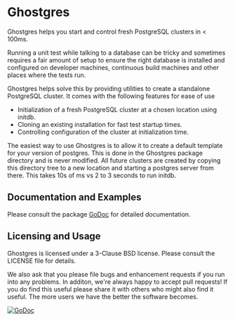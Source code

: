 Ghostgres
======

Ghostgres helps you start and control fresh PostgreSQL clusters in < 100ms.

Running a unit test while talking to a database can be tricky and
sometimes requires a fair amount of setup to ensure the right
database is installed and configured on developer machines,
continuous build machines and other places where the tests run.

Ghostgres helps solve this by providing utilities to create a
standalone PostgreSQL cluster. It comes with the following
features for ease of use

   * Initialization of a fresh PostgreSQL cluster at a chosen location using initdb.
   * Cloning an existing installation for fast test startup times.
   * Controlling configuration of the cluster at initialization time.

The easiest way to use Ghostgres is to allow it to create a default template
for your version of postgres. This is done in the Ghostgres package directory
and is never modified. All future clusters are created by copying this directory
tree to a new location and starting a postgres server from there. This takes 10s of
ms vs 2 to 3 seconds to run initdb.

## Documentation and Examples

Please consult the package [GoDoc](https://godoc.org/github.com/surullabs/ghostgres)
 for detailed documentation.

## Licensing and Usage

Ghostgres is licensed under a 3-Clause BSD license. Please consult the
LICENSE file for details.

We also ask that you please file bugs and enhancement requests if you run
into any problems. In additon, we're always happy to accept pull requests!
If you do find this useful please share it with others who might also find
it useful. The more users we have the better the software becomes.

[![GoDoc](https://godoc.org/github.com/surullabs/ghostgres?status.png)](https://godoc.org/github.com/surullabs/ghostgres)
